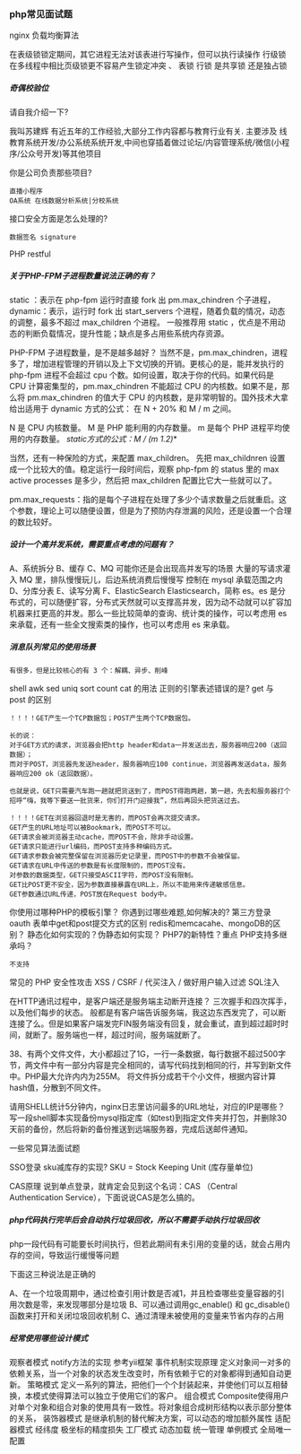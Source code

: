 ### php常见面试题

nginx 负载均衡算法

在表级锁锁定期间，其它进程无法对该表进行写操作，但可以执行读操作
行级锁在多线程中相比页级锁更不容易产生锁定冲突 、  表锁 行锁 是共享锁 还是独占锁


##### 奇偶校验位

请自我介绍一下?
 
   我叫苏建辉 有近五年的工作经验,大部分工作内容都与教育行业有关.
   主要涉及 线教育系统开发/办公系统系统开发,中间也穿插着做过论坛/内容管理系统/微信(小程序/公众号开发)等其他项目 
    
你是公司负责那些项目?

    直播小程序
    OA系统 在线数据分析系统|分校系统
    
接口安全方面是怎么处理的? 
    
    数据签名 signature

PHP restful    

##### 关于PHP-FPM子进程数量说法正确的有？

static ：表示在 php-fpm 运行时直接 fork 出 pm.max_chindren 个子进程，
dynamic：表示，运行时 fork 出 start_servers 个进程，随着负载的情况，动态的调整，最多不超过 max_children 个进程。
一般推荐用 static ，优点是不用动态的判断负载情况，提升性能；缺点是多占用些系统内存资源。

PHP-FPM 子进程数量，是不是越多越好？ 当然不是，pm.max_chindren，进程多了，增加进程管理的开销以及上下文切换的开销。更核心的是，能并发执行的 php-fpm 进程不会超过 cpu 个数。如何设置，取决于你的代码。如果代码是 CPU 计算密集型的，pm.max_chindren 不能超过 CPU 的内核数。如果不是，那么将 pm.max_chindren 的值大于 CPU 的内核数，是非常明智的。国外技术大拿给出适用于 dynamic 方式的公式： 在 N + 20% 和 M / m 之间。

N 是 CPU 内核数量。
M 是 PHP 能利用的内存数量。
m 是每个 PHP 进程平均使用的内存数量。
*static方式的公式：M / (m 1.2)**

当然，还有一种保险的方式，来配置 max_children。 先把 max_childnren 设置成一个比较大的值。稳定运行一段时间后，观察 php-fpm 的 status 里的 max active processes 是多少，然后把 max_children 配置比它大一些就可以了。

pm.max_requests：指的是每个子进程在处理了多少个请求数量之后就重启。这个参数，理论上可以随便设置，但是为了预防内存泄漏的风险，还是设置一个合理的数比较好。

##### 设计一个高并发系统，需要重点考虑的问题有？
  
A、系统拆分
B、缓存
C、MQ  可能你还是会出现高并发写的场景 大量的写请求灌入 MQ 里，排队慢慢玩儿，后边系统消费后慢慢写 控制在 mysql 承载范围之内
D、分库分表
E、读写分离
F、ElasticSearch   Elasticsearch，简称 es。es 是分布式的，可以随便扩容，分布式天然就可以支撑高并发，因为动不动就可以扩容加机器来扛更高的并发。那么一些比较简单的查询、统计类的操作，可以考虑用 es 来承载，还有一些全文搜索类的操作，也可以考虑用 es 来承载。


##### 消息队列常见的使用场景

    有很多，但是比较核心的有 3 个：解耦、异步、削峰

shell awk sed uniq sort count cat 的用法
正则的引擎表述错误的是?
get 与 post 的区别
    
    ！！！！GET产生一个TCP数据包；POST产生两个TCP数据包。
    
    长的说：
    对于GET方式的请求，浏览器会把http header和data一并发送出去，服务器响应200（返回数据）；
    而对于POST，浏览器先发送header，服务器响应100 continue，浏览器再发送data，服务器响应200 ok（返回数据）。
    
    也就是说，GET只需要汽车跑一趟就把货送到了，而POST得跑两趟，第一趟，先去和服务器打个招呼“嗨，我等下要送一批货来，你们打开门迎接我”，然后再回头把货送过去。
    
    ！！！！GET在浏览器回退时是无害的，而POST会再次提交请求。
    GET产生的URL地址可以被Bookmark，而POST不可以。
    GET请求会被浏览器主动cache，而POST不会，除非手动设置。
    GET请求只能进行url编码，而POST支持多种编码方式。
    GET请求参数会被完整保留在浏览器历史记录里，而POST中的参数不会被保留。
    GET请求在URL中传送的参数是有长度限制的，而POST没有。
    对参数的数据类型，GET只接受ASCII字符，而POST没有限制。
    GET比POST更不安全，因为参数直接暴露在URL上，所以不能用来传递敏感信息。
    GET参数通过URL传递，POST放在Request body中。
    
    

你使用过哪种PHP的模板引擎？
你遇到过哪些难题,如何解决的?
第三方登录 oauth
表单中get和post提交方式的区别
redis和memcacahe、mongoDB的区别？
静态化如何实现的？伪静态如何实现？
PHP7的新特性？重点
PHP支持多继承吗？
    
    不支持
    
常见的 PHP 安全性攻击 XSS / CSRF / 代买注入 / 做好用户输入过滤 SQL注入
 
在HTTP通讯过程中，是客户端还是服务端主动断开连接？
三次握手和四次挥手，以及他们每步的状态。 般都是有客户端告诉服务端，我这边东西发完了，可以断连接了么。但是如果客户端发完FIN服务端没有回复，就会重试，直到超过超时时间，就断了。服务端也一样，超过时间，服务端就断了。

38、有两个文件文件，大小都超过了1G，一行一条数据，每行数据不超过500字节，两文件中有一部分内容是完全相同的，请写代码找到相同的行，并写到新文件中。PHP最大允许内内为255M。
将文件拆分成若干个小文件，根据内容计算hash值，分散到不同文件。

请用SHELL统计5分钟内，nginx日志里访问最多的URL地址，对应的IP是哪些？
写一段shell脚本实现备份mysql指定库（如test)到指定文件夹并打包，并删除30天前的备份，然后将新的备份推送到远端服务器，完成后送邮件通知。

一些常见算法面试题

SSO登录
sku减库存的实现? SKU = Stock Keeping Unit (库存量单位)
 

CAS原理
说到单点登录，就肯定会见到这个名词：CAS （Central Authentication Service），下面说说CAS是怎么搞的。

##### php代码执行完毕后会自动执行垃圾回收，所以不需要手动执行垃圾回收

php一段代码有可能要长时间执行，但若此期间有未引用的变量的话，就会占用内存的空间，导致运行缓慢等问题

下面这三种说法是正确的

A、在一个垃圾周期中，通过检查引用计数是否减1，并且检查哪些变量容器的引用次数是零，来发现哪部分是垃圾
B、可以通过调用gc_enable() 和 gc_disable()函数来打开和关闭垃圾回收机制
C、通过清理未被使用的变量来节省内存的占用

##### 经常使用哪些设计模式

观察者模式  notify方法的实现 参考yii框架 事件机制实现原理  定义对象间一对多的依赖关系，当一个对象的状态发生改变时，所有依赖于它的对象都得到通知自动更新。
策略模式    定义一系列的算法，把他们一个个封装起来，并使他们可以互相替换，本模式使得算法可以独立于使用它们的客户。
组合模式    Composite使得用户对单个对象和组合对象的使用具有一致性。将对象组合成树形结构以表示部分整体的关系，
装饰器模式  是继承机制的替代解决方案，可以动态的增加额外属性
适配器模式  经纬度 极坐标的精度损失
工厂模式    动态加载 统一管理
单例模式    全局唯一配置


